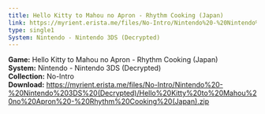 ```yaml
---
title: Hello Kitty to Mahou no Apron - Rhythm Cooking (Japan)
link: https://myrient.erista.me/files/No-Intro/Nintendo%20-%20Nintendo%203DS%20(Decrypted)/Hello%20Kitty%20to%20Mahou%20no%20Apron%20-%20Rhythm%20Cooking%20(Japan).zip
type: single1
System: Nintendo - Nintendo 3DS (Decrypted)
---
```

<b>Game:</b> Hello Kitty to Mahou no Apron - Rhythm Cooking (Japan)<br>
<b>System:</b> Nintendo - Nintendo 3DS (Decrypted)<br>
<b>Collection:</b> No-Intro<br>
<b>Download:</b> https://myrient.erista.me/files/No-Intro/Nintendo%20-%20Nintendo%203DS%20(Decrypted)/Hello%20Kitty%20to%20Mahou%20no%20Apron%20-%20Rhythm%20Cooking%20(Japan).zip